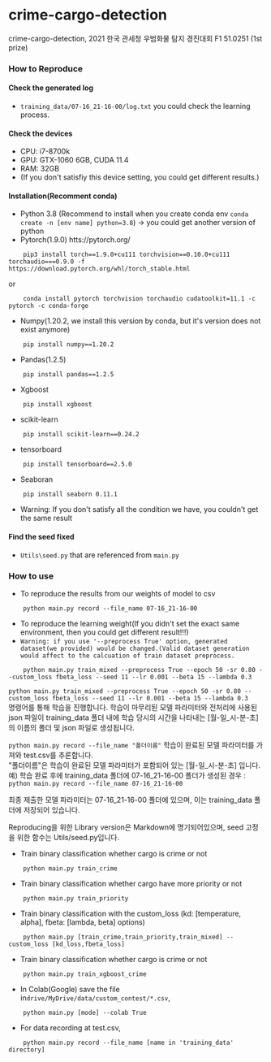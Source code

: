 # crime-cargo-detection
crime-cargo-detection, 2021 한국 관세청 우범화물 탐지 경진대회 F1 51.0251 (1st prize)

### How to Reproduce
#### Check the generated log
- `training_data/07-16_21-16-00/log.txt` you could check the learning process.
#### Check the devices
- CPU: i7-8700k
- GPU: GTX-1060 6GB, CUDA 11.4
- RAM: 32GB
- (If you don't satisfiy this device setting, you could get different results.)
#### Installation(Recomment conda)
- Python 3.8 (Recommend to install when you create conda env `conda create -n [env name] python=3.8`) -> you could get another version of python
- Pytorch(1.9.0) htts://pytorch.org/
```shell script 
    pip3 install torch==1.9.0+cu111 torchvision==0.10.0+cu111 torchaudio===0.9.0 -f https://download.pytorch.org/whl/torch_stable.html
```
or
```shell script 
    conda install pytorch torchvision torchaudio cudatoolkit=11.1 -c pytorch -c conda-forge
```
- Numpy(1.20.2, we install this version by conda, but it's version does not exist anymore)
```shell script
    pip install numpy==1.20.2
```
- Pandas(1.2.5)
```shell script
    pip install pandas==1.2.5
```
- Xgboost
```shell script
    pip install xgboost
```
- scikit-learn
```shell script
    pip install scikit-learn==0.24.2
```
- tensorboard
```shell script
    pip install tensorboard==2.5.0
```
- Seaboran
```shell script
    pip install seaborn 0.11.1
```
- Warning: If you don't satisfy all the condition we have, you couldn't get the same result
#### Find the seed fixed
- `Utils\seed.py` that are referenced from `main.py`
### How to use
- To reproduce the results from our weights of model to csv
``` shell script
    python main.py record --file_name 07-16_21-16-00
```
- To reproduce the learning weight(If you didn't set the exact same environment, then you could get different result!!!)
- `Warning: if you use '--preprocess True' option, generated dataset(we provided) would be changed.(Valid dataset generation would affect to the calcuation of train dataset preprocess.`
``` shell script
    python main.py train_mixed --preprocess True --epoch 50 -sr 0.80 --custom_loss fbeta_loss --seed 11 --lr 0.001 --beta 15 --lambda 0.3
```

`python main.py train_mixed --preprocess True --epoch 50 -sr 0.80 --custom_loss fbeta_loss --seed 11 --lr 0.001 --beta 15 --lambda 0.3`</br>
명령어를 통해 학습을 진행합니다. 학습이 마무리된 모델 파라미터와 전처리에 사용된 json 파일이 training_data 폴더 내에 학습 당시의 시간을 나타내는 [월-일_시-분-초]의 이름의 폴더 및 json 파일로 생성됩니다. </br>

`python main.py record --file_name "폴더이름"`
학습이 완료된 모델 파라미터를 가져와 test.csv를 추론합니다.</br>
"폴더이름"은 학습이 완료된 모델 파라미터가 포함되어 있는 [월-일_시-분-초] 입니다.
예) 학습 완료 후에 training_data 폴더에  07-16_21-16-00 폴더가 생성된 경우 :
`python main.py record --file_name 07-16_21-16-00`

최종 제출한 모델 파라미터는 07-16_21-16-00 폴더에 있으며, 이는 training_data 폴더에 저장되어 있습니다.</br>

Reproducing을 위한 Library version은 Markdown에 명기되어있으며, seed 고정을 위한 함수는 Utils/seed.py입니다.</br>

- Train binary classification whether cargo is crime or not
``` shell script
    python main.py train_crime
```
- Train binary classification whether cargo have more priority or not
``` shell script
    python main.py train_priority
```
- Train binary classification with the custom_loss (kd: [temperature, alpha], fbeta: [lambda, beta] options)
``` shell script
    python main.py [train_crime,train_priority,train_mixed] --custom_loss [kd_loss,fbeta_loss]
```

- Train binary classification whether cargo is crime or not
``` shell script
    python main.py train_xgboost_crime
```

- In Colab(Google) save the file in`drive/MyDrive/data/custom_contest/*.csv`,
``` shell script
    python main.py [mode] --colab True
```

- For data recording at test.csv,
``` shell script
    python main.py record --file_name [name in 'training_data' directory]
```
